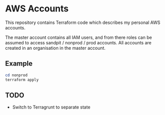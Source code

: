 # AWS Accounts

This repository contains Terraform code which describes my personal AWS accounts.

The master account contains all IAM users, and from there roles can be assumed to access
sandpit / nonprod / prod accounts. All accounts are created in an organisation in
the master account.

## Example

```powershell
cd nonprod
terraform apply
```

## TODO

* Switch to Terragrunt to separate state
